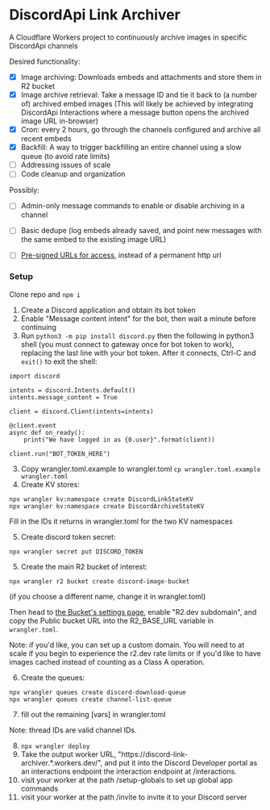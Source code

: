 # DiscordApi Link Archiver

A Cloudflare Workers project to continuously archive images in specific DiscordApi channels

Desired functionality:

- [X] Image archiving: Downloads embeds and attachments and store them in R2 bucket
- [X] Image archive retrieval: Take a message ID and tie it back to (a number of) archived embed images (This will likely be achieved by integrating DiscordApi Interactions where a message button opens the archived image URL in-browser)
- [X] Cron: every 2 hours, go through the channels configured and archive all recent embeds
- [X] Backfill: A way to trigger backfilling an entire channel using a slow queue (to avoid rate limits)
- [ ] Addressing issues of scale
- [ ] Code cleanup and organization

Possibly:

- [ ] Admin-only message commands to enable or disable archiving in a channel
- [ ] Basic dedupe (log embeds already saved, and point new messages with the same embed to the existing image URL)
- [ ] [Pre-signed URLs for access](https://developers.cloudflare.com/r2/api/s3/presigned-urls/), instead of a permanent http url


### Setup

Clone repo and `npm i`

1. Create a Discord application and obtain its bot token
2. Enable "Message content intent" for the bot, then wait a minute before continuing
2. Run `python3 -m pip install discord.py` then the following in python3 shell (you must connect to gateway once for bot token to work), replacing the last line with your bot token. After it connects, Ctrl-C and `exit()` to exit the shell:

```
import discord

intents = discord.Intents.default()
intents.message_content = True

client = discord.Client(intents=intents)

@client.event
async def on_ready():
    print("We have logged in as {0.user}".format(client))

client.run("BOT_TOKEN_HERE")
```

3. Copy wrangler.toml.example to wrangler.toml `cp wrangler.toml.example wrangler.toml`
4. Create KV stores:

```
npx wrangler kv:namespace create DiscordLinkStateKV
npx wrangler kv:namespace create DiscordArchiveStateKV
```

Fill in the IDs it returns in wrangler.toml for the two KV namespaces


5. Create discord token secret:

```
npx wrangler secret put DISCORD_TOKEN
```

5. Create the main R2 bucket of interest:

```
npx wrangler r2 bucket create discord-image-bucket
```

(if you choose a different name, change it in wrangler.toml)

Then head to [the Bucket's settings page](https://dash.cloudflare.com/?to=/:account/r2/default/buckets/discord-image-bucket), enable "R2.dev subdomain", and copy the Public bucket URL into the R2_BASE_URL variable in `wrangler.toml`.

Note: if you'd like, you can set up a custom domain. You will need to at scale if you begin to experience the r2.dev rate limits or if you'd like to have images cached instead of counting as a Class A operation.

6. Create the queues:

```
npx wrangler queues create discord-download-queue
npx wrangler queues create channel-list-queue
```

7. fill out the remaining [vars] in wrangler.toml

Note: thread IDs are valid channel IDs.

8. `npx wrangler deploy`
8. Take the output worker URL, "https:\/\/discord-link-archiver.*.workers.dev/", and put it into the Discord Developer portal as an interactions endpoint the interaction endpoint at /interactions.
9. visit your worker at the path /setup-globals to set up global app commands
9. visit your worker at the path /invite to invite it to your Discord server
